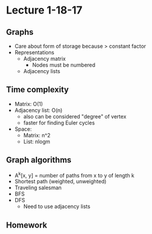 # Lecture 1-18-17

## Graphs
- Care about form of storage because > constant factor
- Representations
    - Adjacency matrix
        - Nodes must be numbered
    - Adjacency lists

## Time complexity
- Matrix: O(1)
- Adjacency list: O(n)
    - also can be considered "degree" of vertex
    - faster for finding Euler cycles
- Space:
    - Matrix: n^2
    - List: nlogm

## Graph algorithms
- A<sup>k</sup>[x, y] = number of paths from x to y of length k
- Shortest path (weighted, unweighted)
- Traveling salesman
- BFS
- DFS
    - Need to use adjacency lists


## Homework
